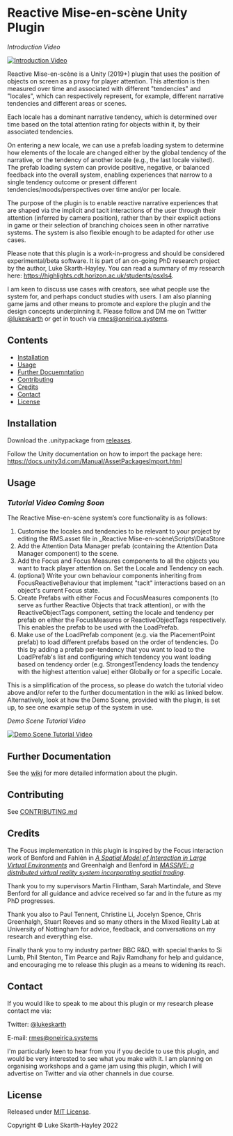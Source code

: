 # Reactive Mise-en-scène Unity Plugin

*Introduction Video*

[![Introduction Video](http://img.youtube.com/vi/CpbM8zDdTQM/0.jpg)](http://www.youtube.com/watch?v=CpbM8zDdTQM "Reactive Mise-en-scène Introduction Video")

Reactive Mise-en-scène is a Unity (2019+) plugin that uses the position of objects on screen as a proxy for player attention. This attention is then measured over time and associated with different "tendencies" and "locales", which can respectively represent, for example, different narrative tendencies and different areas or scenes.

Each locale has a dominant narrative tendency, which is determined over time based on the total attention rating for objects within it, by their associated tendencies.

On entering a new locale, we can use a prefab loading system to determine how elements of the locale are changed either by the global tendency of the narrative, or the tendency of another locale (e.g., the last locale visited). The prefab loading system can provide positive, negative, or balanced feedback into the overall system, enabling experiences that narrow to a single tendency outcome or present different tendencies/moods/perspectives over time and/or per locale.

The purpose of the plugin is to enable reactive narrative experiences that are shaped via the implicit and tacit interactions of the user through their attention (inferred by camera position), rather than by their explicit actions in game or their selection of branching choices seen in other narrative systems. The system is also flexible enough to be adapted for other use cases.

Please note that this plugin is a work-in-progress and should be considered experimental/beta software. It is part of an on-going PhD research project by the author, Luke Skarth-Hayley. You can read a summary of my research here: https://highlights.cdt.horizon.ac.uk/students/psxls4.

I am keen to discuss use cases with creators, see what people use the system for, and perhaps conduct studies with users. I am also planning game jams and other means to promote and explore the plugin and the design concepts underpinning it. Please follow and DM me on Twitter [@lukeskarth](https://www.twitter.com/lukeskarth) or get in touch via rmes@oneirica.systems.

## Contents

* [Installation](#installation)
* [Usage](#usage)
* [Further Docuemntation](#further-documentation)
* [Contributing](#contributing)
* [Credits](#credits)
* [Contact](#contact)
* [License](#license)

## Installation

Download the .unitypackage from [releases](releases).

Follow the Unity documentation on how to import the package here: https://docs.unity3d.com/Manual/AssetPackagesImport.html 

## Usage

### *Tutorial Video Coming Soon*

The Reactive Mise-en-scène system’s core functionality is as follows:

1.	Customise the locales and tendencies to be relevant to your project by editing the RMS.asset file in \_Reactive Mise-en-scène\Scripts\DataStore
2.	Add the Attention Data Manager prefab (containing the Attention Data Manager component) to the scene.
3.	Add the Focus and Focus Measures components to all the objects you want to track player attention on. Set the Locale and Tendency on each.
4.	(optional) Write your own behaviour components inheriting from FocusReactiveBehaviour that implement "tacit" interactions based on an object's current Focus state.
5.	Create Prefabs with either Focus and FocusMeasures components (to serve as further Reactive Objects that track attention), or with the ReactiveObjectTags component, setting the locale and tendency per prefab on either the FocusMeasures or ReactiveObjectTags respectively. This enables the prefab to be used with the LoadPrefab.
6. 	Make use of the LoadPrefab component (e.g. via the PlacementPoint prefab) to load different prefabs based on the order of tendencies. Do this by adding a prefab per-tendency that you want to load to the LoadPrefab's list and configuring which tendency you want loading based on tendency order (e.g. StrongestTendency loads the tendency with the highest attention value) either Globally or for a specific Locale.

This is a simplification of the process, so please do watch the tutorial video above and/or refer to the further documentation in the wiki as linked below. Alternatively, look at how the Demo Scene, provided with the plugin, is set up, to see one example setup of the system in use.

*Demo Scene Tutorial Video*

[![Demo Scene Tutorial Video](http://img.youtube.com/vi/HcV73VpRVlc/0.jpg)](http://www.youtube.com/watch?v=HcV73VpRVlc "Reactive Mise-en-scène Demo Scene Video")

## Further Documentation

See the [wiki](https://github.com/lukeskt/Reactive-Mise-en-scene/wiki) for more detailed information about the plugin.

## Contributing

See [CONTRIBUTING.md](CONTRIBUTING.md)

## Credits

The Focus implementation in this plugin is inspired by the Focus interaction work of Benford and Fahlén in [*A Spatial Model of Interaction in Large Virtual Environments*](https://link.springer.com/chapter/10.1007/978-94-011-2094-4_8) and Greenhalgh and Benford in [*MASSIVE: a distributed virtual reality system incorporating spatial trading*](https://ieeexplore.ieee.org/abstract/document/499999).

Thank you to my supervisors Martin Flintham, Sarah Martindale, and Steve Benford for all guidance and advice received so far and in the future as my PhD progresses.

Thank you also to Paul Tennent, Christine Li, Jocelyn Spence, Chris Greenhalgh, Stuart Reeves and so many others in the Mixed Reality Lab at University of Nottingham for advice, feedback, and conversations on my research and everything else.

Finally thank you to my industry partner BBC R&D, with special thanks to Si Lumb, Phil Stenton, Tim Pearce and Rajiv Ramdhany for help and guidance, and encouraging me to release this plugin as a means to widening its reach.

## Contact

If you would like to speak to me about this plugin or my research please contact me via:

Twitter: [@lukeskarth](https://www.twitter.com/lukeskarth)

E-mail: rmes@oneirica.systems

I'm particularly keen to hear from you if you decide to use this plugin, and would be very interested to see what you make with it. I am planning on organising workshops and a game jam using this plugin, which I will advertise on Twitter and via other channels in due course.

## License

Released under [MIT License](./LICENSE).

Copyright &copy; Luke Skarth-Hayley 2022
